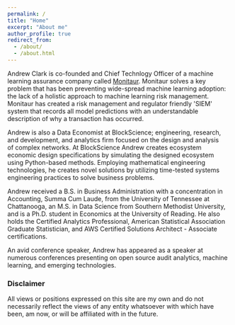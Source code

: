 ```yaml
---
permalink: /
title: "Home"
excerpt: "About me"
author_profile: true
redirect_from:
  - /about/
  - /about.html
---
```


Andrew Clark is co-founded and Chief Technlogy Officer of a machine learning assurance company called
<a href="https://www.monitaur.ai/">Monitaur</a>. Monitaur solves a key problem that has been preventing wide-spread machine learning adoption: the lack of a holistic approach to machine learning risk management. Monitaur has created a risk management and regulator friendly 'SIEM' system that records all model predictions with an understandable description of why a transaction has occurred.

Andrew is also a Data Economist at BlockScience; engineering, research, and development, and analytics firm focused on the design and analysis of complex networks. At BlockScience Andrew creates ecosystem economic design specifications by simulating the designed ecosystem using Python-based methods. Employing mathematical engineering technologies, he creates novel solutions by utilizing time-tested systems engineering practices to solve business problems.

Andrew received a B.S. in Business Administration with a concentration in Accounting, Summa Cum Laude, from the University of Tennessee at Chattanooga, an M.S. in Data Science from Southern Methodist University, and is a Ph.D. student in Economics at the University of Reading. He also holds the Certified Analytics Professional, American Statistical Association Graduate Statistician, and AWS Certified Solutions Architect - Associate certifications. 

An avid conference speaker, Andrew has appeared as a speaker at numerous conferences presenting on open source audit analytics, machine learning, and emerging technologies.


### Disclaimer
All views or positions expressed on this site are my own and do not necessarily reflect the views of any entity whatsoever with which have been, am now, or will be affiliated with in the future.

